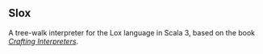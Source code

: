 ## Slox

A tree-walk interpreter for the Lox language in Scala 3, based on the book [_Crafting Interpreters_](http://craftinginterpreters.com/).